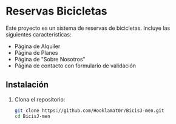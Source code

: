 # Reservas Bicicletas

Este proyecto es un sistema de reservas de bicicletas. Incluye las siguientes características:

- Página de Alquiler
- Página de Planes
- Página de "Sobre Nosotros"
- Página de contacto con formulario de validación


## Instalación

1. Clona el repositorio:
   ```bash
   git clone https://github.com/Hooklamat0r/BicisJ-men.git
   cd BicisJ-men
